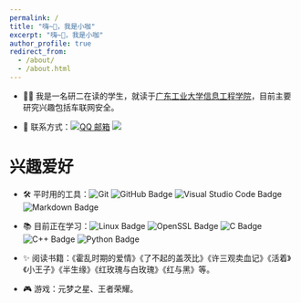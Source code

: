 ```yaml
---
permalink: /
title: "嗨~👋，我是小咖"
excerpt: "嗨~👋，我是小咖"
author_profile: true
redirect_from: 
  - /about/
  - /about.html
---
```

* 👨‍💼 我是一名研二在读的学生，就读于[广东工业大学信息工程学院](https://www.gdut.edu.cn/)，目前主要研究兴趣包括车联网安全。

* 📧 联系方式：<a href="mailto:1756256417@qq.com"><img src="https://img.shields.io/badge/QQ%20Mail-000000?logo=tencent-qq&logoColor=white" alt="QQ 邮箱" /></a>
<a href="https://blog.csdn.net/qq_51348866/"><img src="https://img.shields.io/badge/CSDN-论坛-c32136" /></a>



兴趣爱好
======
* 🛠️ 平时用的工具：![Git](https://img.shields.io/badge/-Git-000000?logo=git&logoColor=FF7043) ![GitHub Badge](https://img.shields.io/badge/GitHub-181717?logo=github&logoColor=fff&style=flat) ![Visual Studio Code Badge](https://img.shields.io/badge/Visual%20Studio%20Code-007ACC?logo=visualstudiocode&logoColor=fff&style=flat) ![Markdown Badge](https://img.shields.io/badge/Markdown-3776AB?logo=markdown&logoColor=fff&style=flat)

* 📚 目前正在学习：![Linux Badge](https://img.shields.io/badge/Linux-FCC624?logo=linux&logoColor=000&style=flat) ![OpenSSL Badge](https://img.shields.io/badge/OpenSSL-721412?logo=openssl&style=flar) ![C Badge](https://img.shields.io/badge/C-A8B9CC?logo=c&logoColor=fff&style=flat) ![C++ Badge](https://img.shields.io/badge/C%2B%2B-00599C?logo=cplusplus&logoColor=fff&style=flat) ![Python Badge](https://img.shields.io/badge/Python-3776AB?logo=python&logoColor=fff&style=flat) 

* ✨ 阅读书籍：《霍乱时期的爱情》《了不起的盖茨比》《许三观卖血记》《活着》《小王子》《半生缘》《红玫瑰与白玫瑰》《红与黑》等。

* 🎮 游戏：元梦之星、王者荣耀。
